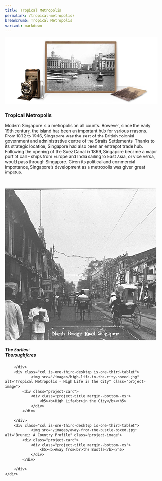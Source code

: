 ```yaml
---
title: Tropical Metropolis
permalink: /tropical-metropolis/
breadcrumb: Tropical Metropolis
variant: markdown
---
```

![NLB Photo Exhibition - Collyer Quay](/images/tropical-metropolis-banner-2.jpg)
### **Tropical Metropolis**

Modern Singapore is a metropolis on all counts. However, since the early 19th century, the island has been an important hub for various reasons. From 1832 to 1946, Singapore was the seat of the British colonial government and administrative centre of the Straits Settlements. Thanks to its strategic location, Singapore had also been an entrepot trade hub.  Following the opening of the Suez Canal in 1869, Singapore became a major port of call – ships from Europe and India sailing to East Asia, or vice versa, would pass through Singapore. Given its political and commercial importance, Singapore’s development as a metropolis was given great impetus.

<p>&nbsp;</p>

<div class="type-two box-hov-style">
	<div class="row is-multiline">
		<div class="col is-one-third-desktop is-one-third-tablet">
				<img src="/images/the-earliest-thoroughfares-boxed.jpg" alt="Tropical Metropolis - The Earliest Thoroughfares" class="project-image">
			<div class="project-card">
				<div class="project-title margin--bottom--xs">
					<h5><b>The Earliest<br>Thorough­fares</b></h5>
				</div>
			</div>
			
		</div>
		<div class="col is-one-third-desktop is-one-third-tablet">
				<img src="/images/high-life-in-the-city-boxed.jpg" alt="Tropical Metropolis - High Life in the City" class="project-image">
			<div class="project-card">
				<div class="project-title margin--bottom--xs">
					<h5><b>High Life<br>in the City</b></h5>
				</div>
			</div>
			
		</div>
		<div class="col is-one-third-desktop is-one-third-tablet">
				<img src="/images/away-from-the-bustle-boxed.jpg" alt="Brunei: A Country Profile" class="project-image">
			<div class="project-card">
				<div class="project-title margin--bottom--xs">
					<h5><b>Away from<br>the Bustle</b></h5>
				</div>
			</div>
			
		</div>
	</div>
</div>